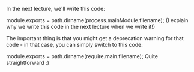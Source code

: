 In the next lecture, we'll write this code:

module.exports = path.dirname(process.mainModule.filename);
(I explain why we write this code in the next lecture when we write it!)

The important thing is that you might get a deprecation warning for that code - in that case, you can simply switch to this code:

module.exports = path.dirname(require.main.filename);
Quite straightforward :)
